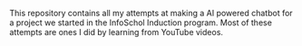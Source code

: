This repository contains all my attempts at making a AI powered chatbot for a project we started in the InfoSchol Induction program. Most of these attempts are ones I did by learning from YouTube videos.
